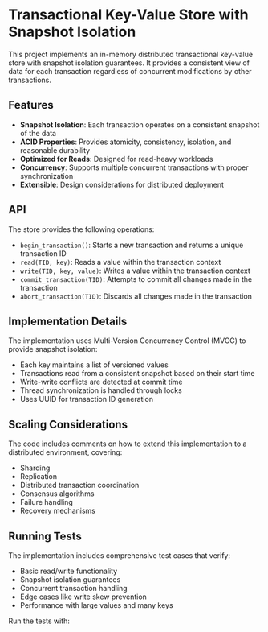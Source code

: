 # Transactional Key-Value Store with Snapshot Isolation

This project implements an in-memory distributed transactional key-value store with snapshot isolation guarantees. It provides a consistent view of data for each transaction regardless of concurrent modifications by other transactions.

## Features

- **Snapshot Isolation**: Each transaction operates on a consistent snapshot of the data
- **ACID Properties**: Provides atomicity, consistency, isolation, and reasonable durability
- **Optimized for Reads**: Designed for read-heavy workloads
- **Concurrency**: Supports multiple concurrent transactions with proper synchronization
- **Extensible**: Design considerations for distributed deployment

## API

The store provides the following operations:

- `begin_transaction()`: Starts a new transaction and returns a unique transaction ID
- `read(TID, key)`: Reads a value within the transaction context
- `write(TID, key, value)`: Writes a value within the transaction context
- `commit_transaction(TID)`: Attempts to commit all changes made in the transaction
- `abort_transaction(TID)`: Discards all changes made in the transaction

## Implementation Details

The implementation uses Multi-Version Concurrency Control (MVCC) to provide snapshot isolation:

- Each key maintains a list of versioned values
- Transactions read from a consistent snapshot based on their start time
- Write-write conflicts are detected at commit time
- Thread synchronization is handled through locks
- Uses UUID for transaction ID generation

## Scaling Considerations

The code includes comments on how to extend this implementation to a distributed environment, covering:

- Sharding
- Replication
- Distributed transaction coordination
- Consensus algorithms
- Failure handling
- Recovery mechanisms

## Running Tests

The implementation includes comprehensive test cases that verify:

- Basic read/write functionality
- Snapshot isolation guarantees
- Concurrent transaction handling
- Edge cases like write skew prevention
- Performance with large values and many keys

Run the tests with:
